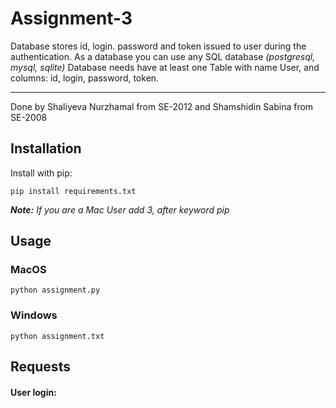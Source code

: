 # Assignment-3
Database stores id, login. password and token issued to user during the authentication. 
As a database you can use any SQL database *(postgresql, mysql, sqlite)*
Database needs have at least one Table with name User, and columns: id, login, password, token. 
______________________________________________________________________________________________

Done by Shaliyeva Nurzhamal from SE-2012 and Shamshidin Sabina from SE-2008

## Installation
Install with pip:
```
pip install requirements.txt
```
***Note:** If you are a Mac User add 3, after keyword pip*

## Usage

### MacOS
```
python assignment.py
```

### Windows
```
python assignment.txt
```

## Requests
#### User login:
```
